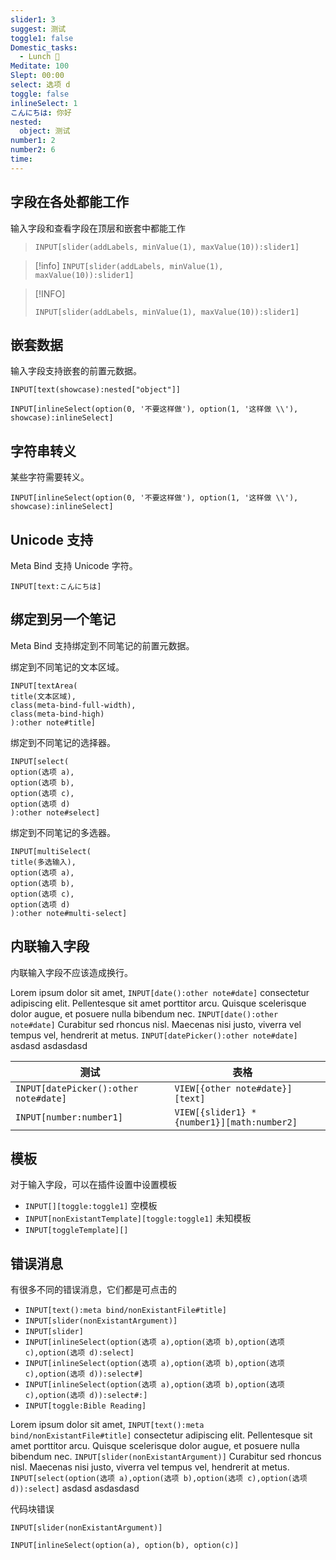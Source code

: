 ```yaml
---
slider1: 3
suggest: 测试
toggle1: false
Domestic_tasks:
  - Lunch 🍲
Meditate: 100
Slept: 00:00
select: 选项 d
toggle: false
inlineSelect: 1
こんにちは: 你好
nested:
  object: 测试
number1: 2
number2: 6
time: 
---
```


## 字段在各处都能工作

输入字段和查看字段在顶层和嵌套中都能工作

> `INPUT[slider(addLabels, minValue(1), maxValue(10)):slider1]`

> [!info]
> `INPUT[slider(addLabels, minValue(1), maxValue(10)):slider1]`

> [!INFO]
> ```meta-bind
> INPUT[slider(addLabels, minValue(1), maxValue(10)):slider1]
> ```

## 嵌套数据

输入字段支持嵌套的前置元数据。

`INPUT[text(showcase):nested["object"]]`

`INPUT[inlineSelect(option(0, '不要这样做'), option(1, '这样做 \\'), showcase):inlineSelect]`

## 字符串转义

某些字符需要转义。

```meta-bind
INPUT[inlineSelect(option(0, '不要这样做'), option(1, '这样做 \\'), showcase):inlineSelect]
```

## Unicode 支持

Meta Bind 支持 Unicode 字符。

```meta-bind
INPUT[text:こんにちは]
```

## 绑定到另一个笔记

Meta Bind 支持绑定到不同笔记的前置元数据。

绑定到不同笔记的文本区域。
```meta-bind
INPUT[textArea(
title(文本区域),
class(meta-bind-full-width),
class(meta-bind-high)
):other note#title]
```

绑定到不同笔记的选择器。
```meta-bind
INPUT[select(
option(选项 a),
option(选项 b),
option(选项 c),
option(选项 d)
):other note#select]
```

绑定到不同笔记的多选器。
```meta-bind
INPUT[multiSelect(
title(多选输入),
option(选项 a),
option(选项 b),
option(选项 c),
option(选项 d)
):other note#multi-select]
```

## 内联输入字段

内联输入字段不应该造成换行。

Lorem ipsum dolor sit amet, `INPUT[date():other note#date]` consectetur adipiscing elit. Pellentesque sit amet porttitor arcu. Quisque scelerisque dolor augue, et posuere nulla bibendum nec. `INPUT[date():other note#date]` Curabitur sed rhoncus nisl. Maecenas nisi justo, viverra vel tempus vel, hendrerit at metus. `INPUT[datePicker():other note#date]` asdasd asdasdasd


| 测试                                  | 表格                                        |     |
| ------------------------------------- | ------------------------------------------- | --- |
| `INPUT[datePicker():other note#date]` | `VIEW[{other note#date}][text]`             |     |
| `INPUT[number:number1]`               | `VIEW[{slider1} * {number1}][math:number2]` |     |

## 模板

对于输入字段，可以在插件设置中设置模板

- `INPUT[][toggle:toggle1]` 空模板
- `INPUT[nonExistantTemplate][toggle:toggle1]` 未知模板
- `INPUT[toggleTemplate][]`

## 错误消息

有很多不同的错误消息，它们都是可点击的

- `INPUT[text():meta bind/nonExistantFile#title]`
- `INPUT[slider(nonExistantArgument)]`
- `INPUT[slider]`
- `INPUT[inlineSelect(option(选项 a),option(选项 b),option(选项 c),option(选项 d):select]`
- `INPUT[inlineSelect(option(选项 a),option(选项 b),option(选项 c),option(选项 d)):select#]`
- `INPUT[inlineSelect(option(选项 a),option(选项 b),option(选项 c),option(选项 d)):select#:]`
- `INPUT[toggle:Bible Reading]` 

Lorem ipsum dolor sit amet, `INPUT[text():meta bind/nonExistantFile#title]` consectetur adipiscing elit. Pellentesque sit amet porttitor arcu. Quisque scelerisque dolor augue, et posuere nulla bibendum nec. `INPUT[slider(nonExistantArgument)]` Curabitur sed rhoncus nisl. Maecenas nisi justo, viverra vel tempus vel, hendrerit at metus. `INPUT[select(option(选项 a),option(选项 b),option(选项 c),option(选项 d)):select]` asdasd asdasdasd

代码块错误

```meta-bind
INPUT[slider(nonExistantArgument)]
```

`INPUT[inlineSelect(option(a), option(b), option(c)]`
